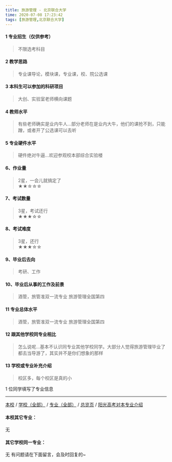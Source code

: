 ```yaml
---
title: 旅游管理 - 北京联合大学
time: 2020-07-08 17:23:42
tags: [旅游管理,北京联合大学]
---
```

#### 1 专业招生（仅供参考）  
> 不限选考科目 



#### 2 教学思路  
> 专业课导论，模块课，专业课，校、院公选课



#### 3 本科生可以参加的科研项目  
>  大创、实验室老师横向课题



#### 4 教师水平
> 有些老师确实是业内牛人...部分老师在是业内大牛，他们的课抢不到，只能蹭，或者开了公选课可以去听



#### 5 专业硬件水平
> 硬件绝对牛逼...欢迎参观校本部综合实验楼



#### 6、作业量
> 2星，一会儿就搞定了  
★★☆☆☆



#### 7、考试数量  
> 3星，考试还行   
★★★☆☆



#### 8、考试难度  
> 3星，还行   
★★★☆☆



#### 9、毕业后去向  
> 考研、工作



#### 10、毕业后从事的工作及前景  
> 酒管，旅管准双一流专业 旅游管理全国第四



#### 11 专业总体水平 
> 酒管，旅管准双一流专业 旅游管理全国第四



####  12 跟其他学校同专业相比 
> 怎么说呢...基本不认识同专业其他学校同学。大部分人觉得旅游管理毕业了都去当导游了，其实并不是你们想象的那样

#### 13 学校或专业补充介绍
> 校区多，每个校区是真的小

1 位同学填写了专业信息
***
[本校](http://www.jianshu.com/p/c1292cecda09) / [学校（全部）](http://www.jianshu.com/p/3efa6bcca419) / [专业（全部）](http://www.jianshu.com/p/2d4c6d3552c2) / [总览页](http://www.jianshu.com/p/445daeb4fa00) / [阳光高考对本专业介绍](http://admissions.bjut.edu.cn/academics/professional/102
)
#### 本校其它专业：
无
#### 其它学校同一专业：
无
有问题请在下面留言，会及时回复的~